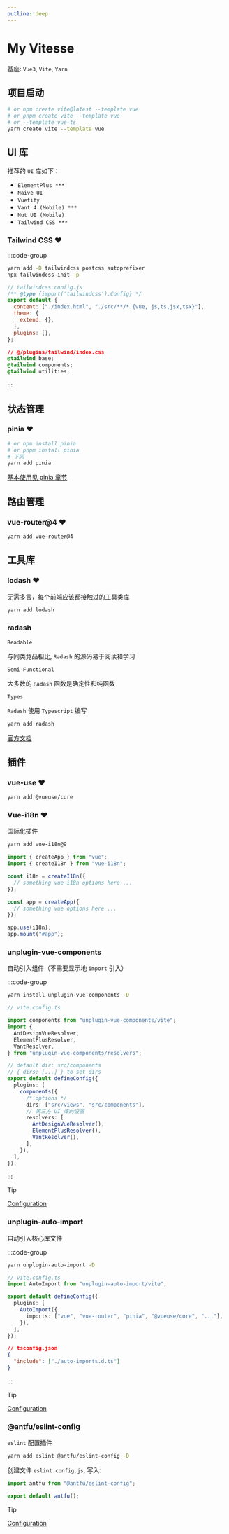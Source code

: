```yaml
---
outline: deep
---
```


# My Vitesse

基座: `Vue3`, `Vite`, `Yarn`

## 项目启动

```sh
# or npm create vite@latest --template vue
# or pnpm create vite --template vue
# or --template vue-ts
yarn create vite --template vue
```

## UI 库

推荐的 `UI` 库如下：

- `ElementPlus ***`
- `Naive UI`
- `Vuetify`
- `Vant 4 (Mobile) ***`
- `Nut UI (Mobile)`
- `Tailwind CSS ***`

### Tailwind CSS :heart:

:::code-group

```sh [安装]
yarn add -D tailwindcss postcss autoprefixer
npx tailwindcss init -p
```

```js [配置一]
// tailwindcss.config.js
/** @type {import('tailwindcss').Config} */
export default {
  content: ["./index.html", "./src/**/*.{vue, js,ts,jsx,tsx}"],
  theme: {
    extend: {},
  },
  plugins: [],
};
```

```css [配置二]
// @/plugins/tailwind/index.css
@tailwind base;
@tailwind components;
@tailwind utilities;
```

:::

## 状态管理

### pinia :heart:

```sh
# or npm install pinia
# or pnpm install pinia
# 下同
yarn add pinia
```

[基本使用见 pinia 章节](/vue3/pinia-basic)

## 路由管理

### vue-router@4 :heart:

```sh
yarn add vue-router@4
```

## 工具库

### lodash :heart:

无需多言，每个前端应该都接触过的工具类库

```sh
yarn add lodash
```

### radash

`Readable`

与同类竞品相比, `Radash` 的源码易于阅读和学习

`Semi-Functional`

大多数的 `Radash` 函数是确定性和纯函数

`Types`

`Radash` 使用 `Typescript` 编写

```sh
yarn add radash
```

[官方文档](https://radash-docs.vercel.app/docs/getting-started#love-and-hate)

## 插件

### vue-use :heart:

```sh
yarn add @vueuse/core
```

### Vue-i18n :heart:

国际化插件

```sh
yarn add vue-i18n@9
```

```ts
import { createApp } from "vue";
import { createI18n } from "vue-i18n";

const i18n = createI18n({
  // something vue-i18n options here ...
});

const app = createApp({
  // something vue options here ...
});

app.use(i18n);
app.mount("#app");
```

### unplugin-vue-components

自动引入组件（不需要显示地 `import` 引入）

:::code-group

```sh [安装]
yarn install unplugin-vue-components -D
```

```ts [配置]
// vite.config.ts

import components from "unplugin-vue-components/vite";
import {
  AntDesignVueResolver,
  ElementPlusResolver,
  VantResolver,
} from "unplugin-vue-components/resolvers";

// default dir: src/components
// { dirs: [...] } to set dirs
export default defineConfig({
  plugins: [
    components({
      /* options */
      dirs: ["src/views", "src/components"],
      // 第三方 UI 库的设置
      resolvers: [
        AntDesignVueResolver(),
        ElementPlusResolver(),
        VantResolver(),
      ],
    }),
  ],
});
```

:::

> [!TIP]
> [Configuration](https://github.com/unplugin/unplugin-vue-components?tab=readme-ov-file#configuration)

### unplugin-auto-import

自动引入核心库文件

:::code-group

```sh [安装]
yarn unplugin-auto-import -D
```

```ts [配置一]
// vite.config.ts
import AutoImport from "unplugin-auto-import/vite";

export default defineConfig({
  plugins: [
    AutoImport({
      imports: ["vue", "vue-router", "pinia", "@vueuse/core", "..."],
    }),
  ],
});
```

```json [配置二]
// tsconfig.json
{
  "include": ["./auto-imports.d.ts"]
}
```

:::

> [!TIP]
> [Configuration](https://github.com/unplugin/unplugin-auto-import?tab=readme-ov-file#configuration)

### @antfu/eslint-config

`eslint` 配置插件

```sh
yarn add eslint @antfu/eslint-config -D
```

创建文件 `eslint.config.js`, 写入:

```js
import antfu from "@antfu/eslint-config";

export default antfu();
```

> [!TIP]
> [Configuration](https://github.com/antfu/eslint-config)
